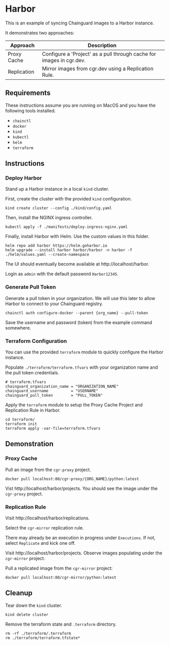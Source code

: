# Harbor

This is an example of syncing Chainguard images to a Harbor instance.

It demonstrates two approaches:

| Approach    | Description                                                          |
| ----------- | -------------------------------------------------------------------- |
| Proxy Cache | Configure a 'Project' as a pull through cache for images in cgr.dev. |
| Replication | Mirror images from cgr.dev using a Replication Rule.                 |

## Requirements

These instructions assume you are running on MacOS and you have the following
tools installed.

- `chainctl`
- `docker`
- `kind`
- `kubectl`
- `helm`
- `terraform`

## Instructions

### Deploy Harbor

Stand up a Harbor instance in a local `kind` cluster.

First, create the cluster with the provided `kind` configuration.

```
kind create cluster --config ./kind/config.yaml
```

Then, install the NGINX ingress controller.

```
kubectl apply -f ./manifests/deploy-ingress-nginx.yaml
```

Finally, install Harbor with Helm. Use the custom values in this folder.

```
helm repo add harbor https://helm.goharbor.io
helm upgrade --install harbor harbor/harbor -n harbor -f ./helm/values.yaml --create-namespace
```

The UI should eventually become available at http://localhost/harbor.

Login as `admin` with the default password `Harbor12345`.

### Generate Pull Token

Generate a pull token in your organization. We will use this later to allow
Harbor to connect to your Chainguard registry.

```
chainctl auth configure-docker --parent {org_name} --pull-token
```

Save the username and password (token) from the example command somewhere.

### Terraform Configuration

You can use the provided `terraform` module to quickly configure the Harbor
instance.

Populate `./terraform/terraform.tfvars` with your organization name and the pull
token credentials.

```
# terraform.tfvars
chainguard_organization_name = "ORGANIZATION_NAME"
chainguard_username          = "USERNAME"
chainguard_pull_token        = "PULL_TOKEN"
```

Apply the `terraform` module to setup the Proxy Cache Project and Replication
Rule in Harbor.

```
cd terraform/
terraform init
terraform apply -var-file=terraform.tfvars
```

## Demonstration

### Proxy Cache

Pull an image from the `cgr-proxy` project.

```
docker pull localhost:80/cgr-proxy/{ORG_NAME}/python:latest
```

Vist http://localhost/harbor/projects. You should see the image under the
`cgr-proxy` project.

### Replication Rule

Visit http://localhost/harbor/replications.

Select the `cgr-mirror` replication rule.

There may already be an execution in progress under `Executions`. If not, select
`Replicate` and kick one off.

Visit http://localhost/harbor/projects. Observe images populating under the
`cgr-mirror` project.

Pull a replicated image from the `cgr-mirror` project:

```
docker pull localhost:80/cgr-mirror/python:latest
```

## Cleanup

Tear down the `kind` cluster.

```
kind delete cluster
```

Remove the terraform state and `.terraform` directory.

```
rm -rf ./terraform/.terraform
rm ./terraform/terraform.tfstate*
```
